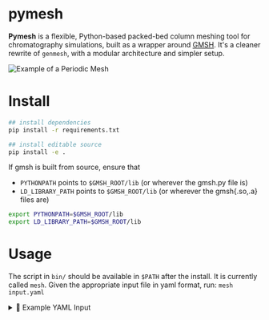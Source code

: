 # pymesh

**Pymesh** is a flexible, Python-based packed-bed column meshing tool for chromatography simulations, built as a wrapper around [GMSH](https://gmsh.info/). It's a cleaner rewrite of `genmesh`, with a modular architecture and simpler setup.

![Example of a Periodic Mesh](./assets/periodic-mesh.png)

# Install

```bash
## install dependencies
pip install -r requirements.txt

## install editable source
pip install -e .
```

If gmsh is built from source, ensure that 

- `PYTHONPATH` points to `$GMSH_ROOT/lib` (or wherever the gmsh.py file is)
- `LD_LIBRARY_PATH` points to `$GMSH_ROOT/lib` (or wherever the gmsh{.so,.a} files are)

```bash
export PYTHONPATH=$GMSH_ROOT/lib
export LD_LIBRARY_PATH=$GMSH_ROOT/lib
```

# Usage

The script in `bin/` should be available in `$PATH` after the install. It is currently called `mesh`. Given the appropriate input file in yaml format, run: `mesh input.yaml`

<details>
<summary>📄 Example YAML Input</summary>

## Example config

```yaml
packedbed:
  packing_file:
    filename: packing.xyzd
    dataformat: <d
  nbeads: 4
  scaling_factor: 1.0
  # auto_translate: True
  particles:
    scaling_factor: 0.9997
    # modification: bridge | cut 
    # relative_bridge_radius: ...
container:
  shape: cylinder
  size: [ 0.0, 0.0, -0.5, 0.0, 0.0, 4.0, 0.5 ]
  # size: [-2, -2, 0, 4, 4, 4]
  # periodicity: 
  # linked: True
  # stack_method: planecut
  # inlet_length: 0.0
  # outlet_length: 0.0
mesh:
  # size: 0.15
  size_method: field
  field:
    threshold:
      size_in: 0.06
      size_out: 0.14
      rad_min_factor: 0.4
      rad_max_factor: 0.6
  algorithm: 5
  algorithm3D: 10
  generate: 2
output:
  filename: mesh.vtk
gmsh:
  General.Verbosity: 5
  Geometry.OCCParallel: 1
  Mesh.MaxNumThreads1D: 8
  Mesh.MaxNumThreads2D: 8
  Mesh.MaxNumThreads3D: 8
  Mesh.ScalingFactor: 0.0001
general:
  fragment: True
```


### Notes
- For `shape: cyl`, `size: [x, y, z, dx, dy, dz, r]`
- For `shape: box`, `size: [x, y, z, dx, dy, dz]`
- If `mesh.field.threshold.size_in` and `mesh.field.threshold.size_out` are not given, they default to `mesh.size`
- Set `general.fragment` to `False` to run a quick mesh and manual visual check for correct dimensions and intersecting volumes.
    - Best with `mesh.generate` set to `2`
    - Be aware that this breaks physical groups, matching periodic surfaces etc

</details>
